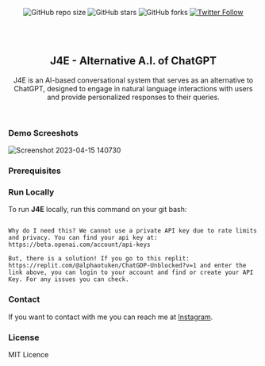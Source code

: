 <div align="center">
  
  ![GitHub repo size](https://img.shields.io/github/repo-size/alphaotuken/J4E-A.I.)
  ![GitHub stars](https://img.shields.io/github/stars/alphaotuken/J4E-A.I.?style=social)
  ![GitHub forks](https://img.shields.io/github/forks/alphaotuken/J4E-A.I.?style=social)
  [![Twitter Follow](https://img.shields.io/twitter/follow/taloisikstyle=social)](https://twitter.com/intent/follow?screen_name=taloisik)

  <br />
  <br />

  <h2 align="center">J4E - Alternative A.I. of ChatGPT</h2>

  J4E is an AI-based conversational system that serves as an alternative to ChatGPT, designed to engage in natural language interactions with users and provide personalized responses to their queries.

</div>

<br />

### Demo Screeshots

![Screenshot 2023-04-15 140730](https://user-images.githubusercontent.com/100890340/232188831-b51afa1b-9a16-492e-abd7-2274edba5c07.png)

### Prerequisites

### Run Locally

To run **J4E** locally, run this command on your git bash:

```You cannot use J4E without an API key.

Why do I need this? We cannot use a private API key due to rate limits and privacy. You can find your api key at: https://beta.openai.com/account/api-keys

But, there is a solution! If you go to this replit: https://replit.com/@alphaotuken/ChatGDP-Unblocked?v=1 and enter the link above, you can login to your account and find or create your API Key. For any issues you can check.
```
### Contact

If you want to contact with me you can reach me at [Instagram](https://www.instagram.com/taloisik).

### License

MIT Licence
